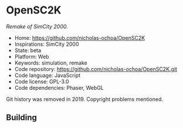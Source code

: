 # OpenSC2K

_Remake of SimCity 2000._

- Home: https://github.com/nicholas-ochoa/OpenSC2K
- Inspirations: SimCity 2000
- State: beta
- Platform: Web
- Keywords: simulation, remake
- Code repository: https://github.com/nicholas-ochoa/OpenSC2K.git
- Code language: JavaScript
- Code license: GPL-3.0
- Code dependencies: Phaser, WebGL

Git history was removed in 2019. Copyright problems mentioned.

## Building
